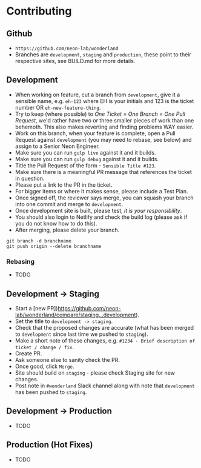 # Contributing

## Github

- `https://github.com/neon-lab/wonderland`
- Branches are `development`, `staging` and `production`, these point to their respective sites, see BUILD.md for more details.

## Development

- When working on feature, cut a branch from `development`, give it a sensible name, e.g. `eh-123` where EH is your initials and 123 is the ticket number OR `eh-new-feature-thing`.
- Try to keep (where possible) to *One Ticket = One Branch = One Pull Request*, we'd rather have two or three smaller pieces of work than one behemoth. This also makes reverting and finding problems WAY easier.
- Work on this branch, when your feature is complete, open a Pull Request against `development` (you may need to rebase, see below) and assign to a Senior Neon Engineer.
- Make sure you can run `gulp live` against it and it builds.
- Make sure you can run `gulp debug` against it and it builds.
- Title the Pull Request of the form - `Sensible Title #123`.
- Make sure there is a meaningful PR message that references the ticket in question.
- Please put a link to the PR in the ticket.
- For bigger items or where it makes sense, please include a Test Plan.
- Once signed off, the reviewer says merge, you can squash your branch into one commit and merge to `development`.
- Once development site is built, please test, *it is your responsibility*.
- You should also login to Netlify and check the build log (please ask if you do not know how to do this).
- After merging, please delete your branch.

```
git branch -d branchname
git push origin --delete branchname
```

### Rebasing

- TODO

## Development -> Staging

- Start a [new PR])https://github.com/neon-lab/wonderland/compare/staging...development).
- Set the title to `development -> staging`.
- Check that the proposed changes are accurate (what has been merged to `development` since last time we pushed to `staging`).
- Make a short note of these changes, e.g. `#1234 - Brief description of ticket / change / fix`.
- Create PR.
- Ask someone else to sanity check the PR.
- Once good, click `Merge`.
- Site should build on `staging` - please check Staging site for new changes.
- Post note in `#wonderland` Slack channel along with note that `development` has been pushed to `staging`.

## Development -> Production

- TODO

## Production (Hot Fixes)

- TODO

